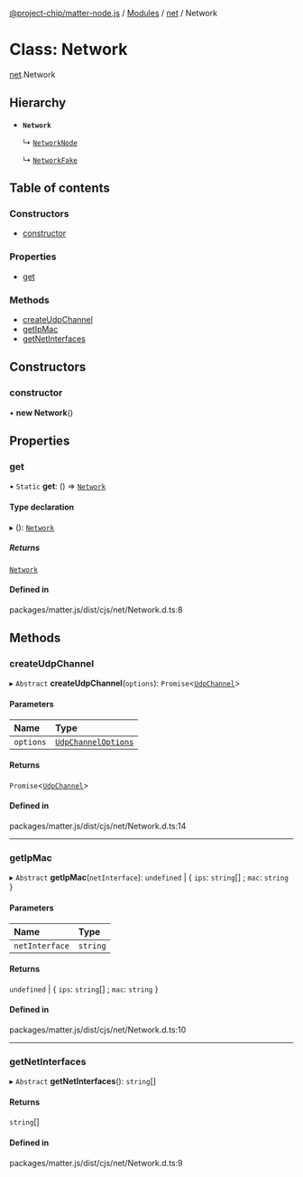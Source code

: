 [@project-chip/matter-node.js](../README.md) / [Modules](../modules.md) / [net](../modules/net.md) / Network

# Class: Network

[net](../modules/net.md).Network

## Hierarchy

- **`Network`**

  ↳ [`NetworkNode`](net.NetworkNode.md)

  ↳ [`NetworkFake`](net.NetworkFake.md)

## Table of contents

### Constructors

- [constructor](net.Network.md#constructor)

### Properties

- [get](net.Network.md#get)

### Methods

- [createUdpChannel](net.Network.md#createudpchannel)
- [getIpMac](net.Network.md#getipmac)
- [getNetInterfaces](net.Network.md#getnetinterfaces)

## Constructors

### constructor

• **new Network**()

## Properties

### get

▪ `Static` **get**: () => [`Network`](net.Network.md)

#### Type declaration

▸ (): [`Network`](net.Network.md)

##### Returns

[`Network`](net.Network.md)

#### Defined in

packages/matter.js/dist/cjs/net/Network.d.ts:8

## Methods

### createUdpChannel

▸ `Abstract` **createUdpChannel**(`options`): `Promise`<[`UdpChannel`](../interfaces/net.UdpChannel.md)\>

#### Parameters

| Name | Type |
| :------ | :------ |
| `options` | [`UdpChannelOptions`](../interfaces/net.UdpChannelOptions.md) |

#### Returns

`Promise`<[`UdpChannel`](../interfaces/net.UdpChannel.md)\>

#### Defined in

packages/matter.js/dist/cjs/net/Network.d.ts:14

___

### getIpMac

▸ `Abstract` **getIpMac**(`netInterface`): `undefined` \| { `ips`: `string`[] ; `mac`: `string`  }

#### Parameters

| Name | Type |
| :------ | :------ |
| `netInterface` | `string` |

#### Returns

`undefined` \| { `ips`: `string`[] ; `mac`: `string`  }

#### Defined in

packages/matter.js/dist/cjs/net/Network.d.ts:10

___

### getNetInterfaces

▸ `Abstract` **getNetInterfaces**(): `string`[]

#### Returns

`string`[]

#### Defined in

packages/matter.js/dist/cjs/net/Network.d.ts:9
